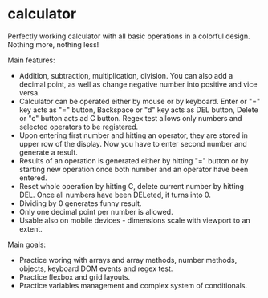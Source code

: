# calculator

Perfectly working calculator with all basic operations in a colorful design. Nothing more, nothing less!

Main features:
- Addition, subtraction, multiplication, division. You can also add a decimal point, as well as change negative number into positive and vice versa.
- Calculator can be operated either by mouse or by keyboard. Enter or "=" key acts as "=" button, Backspace or "d" key acts as DEL button, Delete or "c" button acts ad C button. Regex test allows only numbers and selected operators to be registered.
- Upon entering first number and hitting an operator, they are stored in upper row of the display. Now you have to enter second number and generate a result. 
- Results of an operation is generated either by hitting "=" button or by starting new operation once both number and an operator have been entered.
- Reset whole operation by hitting C, delete current number by hitting DEL. Once all numbers have been DELeted, it turns into 0.
- Dividing by 0 generates funny result.
- Only one decimal point per number is allowed.
- Usable also on mobile devices - dimensions scale with viewport to an extent.

Main goals:
- Practice woring with arrays and array methods, number methods, objects, keyboard DOM events and regex test.
- Practice flexbox and grid layouts.
- Practice variables management and complex system of conditionals.
